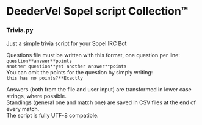 # DeederVel Sopel script Collection™ #

### Trivia.py ###
Just a simple trivia script for your Sopel IRC Bot

Questions file must be written with this format, one question per line:  
`question**answer**points`  
`another question**yet another answer**points`  
You can omit the points for the question by simply writing:  
`this has no points?**Exactly`

Answers (both from the file and user input) are transformed
in lower case strings, where possible.  
Standings (general one and match one) are saved in CSV files at the end of every match.  
The script is fully UTF-8 compatible.
